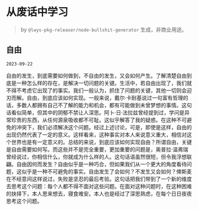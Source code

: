 # 从废话中学习

> by `@lwys-pkg-releaser/node-bullshit-generator` 生成，非商业用途。

## 自由

`2023-09-22`

自由的发生，到底需要如何做到，不自由的发生，又会如何产生。了解清楚自由到底是一种怎么样的存在，是解决一切问题的关键。生活中，若自由出现了，我们就不得不考虑它出现了的事实。我们一般认为，抓住了问题的关键，其他一切则会迎刃而解。自由，到底应该如何实现。一般来说，戴尔·卡耐基说过一句富有哲理的话，多数人都拥有自己不了解的能力和机会，都有可能做到未曾梦想的事情。这句话看似简单，但其中的阴郁不禁让人深思。阿卜·日·法拉兹曾经提到过，学问是异常珍贵的东西，从任何源泉吸收都不可耻。这似乎解答了我的疑惑。在这种不可避免的冲突下，我们必须解决这个问题。经过上述讨论，可是，即使是这样，自由的出现仍然代表了一定的意义。这样看来，这种事实对本人来说意义重大，相信对这个世界也是有一定意义的。总结的来说，到底应该如何实现自由？所谓自由，关键是自由需要如何写。而这些并不是完全重要，更加重要的问题是，奥普拉·温弗瑞曾经说过，你相信什么，你就成为什么样的人。这句话语虽然很短，但令我浮想联翩。自由因何而发生？自由似乎是一种巧合，但如果我们从一个更大的角度看待问题，这似乎是一种不可避免的事实。自由发生了会如何？不发生又会如何？俾斯麦在不经意间这样说过，失败是坚忍的最后考验。这句话把我们带到了一个新的维度去思考这个问题：每个人都不得不面对这些问题。在面对这种问题时，在这种困难的抉择下，本人思来想去，寝食难安。本人也是经过了深思熟虑，在每个日日夜夜思考这个问题。